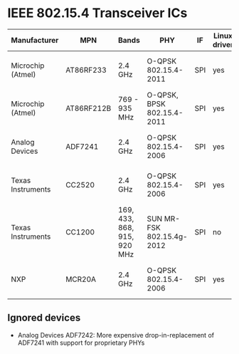 
IEEE 802.15.4 Transceiver ICs
=============================

<table>
<thead>
	<th>Manufacturer</th>
	<th>MPN</th>
	<th>Bands</th>
	<th>PHY</th>
	<th>IF</th>
	<th>Linux <br> driver</th>
	<th>Zephyr <br> driver</th>
	<th>RIOT <br> driver</th>
	<th>Website</th>
	<th>Docs</th>
	<th>Shops</th>
</thead>
<tbody>
<tr>
	<td>Microchip (Atmel)</td>
	<td>AT86RF233</td>
	<td>2.4 GHz</td>
	<td>O-QPSK <br> 802.15.4-2011</td>
	<td>SPI</td>
	<td>yes</td>
	<td>no</td>
	<td>yes</td>
	<td><a href="https://www.microchip.com/wwwproducts/en/AT86RF233">Link</a></td>
	<td><a href="docs/at86rf233.pdf">Datasheet</a></td>
	<td><a href="https://www.mouser.de/Search/Refine?Keyword=at86rf233&Ns=Pricing%7C0">Mouser</a>
		<a href="https://www.digikey.com/products/en?keywords=at86rf233">Digi-Key</a>
		<a href="https://lcsc.com/search?q=at86rf233">LCSC</a></td>
</tr>
<tr>
	<td>Microchip (Atmel)</td>
	<td>AT86RF212B</td>
	<td>769 - 935 MHz</td>
	<td>O-QPSK, BPSK <br> 802.15.4-2011</td>
	<td>SPI</td>
	<td>yes</td>
	<td>no</td>
	<td>yes</td>
	<td><a href="https://www.microchip.com/wwwproducts/en/AT86RF212B">Link</a></td>
	<td><a href="docs/at86rf212b.pdf">Datasheet</a></td>
	<td><a href="https://www.mouser.de/Search/Refine?Keyword=at86rf212b&Ns=Pricing%7C0">Mouser</a>
		<a href="https://www.digikey.com/products/en?keywords=at86rf212b">Digi-Key</a>
		<a href="https://lcsc.com/search?q=at86rf212b">LCSC</a></td>
</tr>
<tr>
	<td>Analog Devices</td>
	<td>ADF7241</td>
	<td>2.4 GHz</td>
	<td>O-QPSK <br> 802.15.4-2006</td>
	<td>SPI</td>
	<td>yes</td>
	<td>no</td>
	<td>no</td>
	<td><a href="https://www.analog.com/en/products/adf7241.html">Link</a></td>
	<td><a href="docs/adf7241.pdf">Datasheet</a></td>
	<td><a href="https://www.mouser.de/Search/Refine?Keyword=adf7241&Ns=Pricing%7C0">Mouser</a>
		<a href="https://www.digikey.com/products/en?keywords=adf7241">Digi-Key</a>
		<a href="https://lcsc.com/search?q=adf7241">LCSC</a></td>
</tr>
<tr>
	<td>Texas Instruments</td>
	<td>CC2520</td>
	<td>2.4 GHz</td>
	<td>O-QPSK <br> 802.15.4-2006</td>
	<td>SPI</td>
	<td>yes</td>
	<td>yes</td>
	<td>no</td>
	<td><a href="http://www.ti.com/product/CC2520">Link</a></td>
	<td><a href="docs/cc2520.pdf">Datasheet</a>
		<a href="docs/cc2520-errata.pdf">Errata</a></td>
	<td><a href="https://www.mouser.de/Search/Refine?Keyword=cc2520&Ns=Pricing%7C0">Mouser</a>
		<a href="https://www.digikey.com/products/en?keywords=cc2520">Digi-Key</a>
		<a href="https://lcsc.com/search?q=cc2520">LCSC</a></td>
</tr>
<tr>
	<td>Texas Instruments</td>
	<td>CC1200</td>
	<td>169, 433, 868, 915, 920 MHz</td>
	<td>SUN MR-FSK <br> 802.15.4g-2012</td>
	<td>SPI</td>
	<td>no</td>
	<td>yes</td>
	<td>no</td>
	<td><a href="http://www.ti.com/product/CC1200">Link</a></td>
	<td><a href="docs/cc1200.pdf">Datasheet</a>
		<a href="docs/cc120x-user-guide.pdf">User Guide</a></td>
	<td><a href="https://www.mouser.de/Search/Refine?Keyword=cc1200&Ns=Pricing%7C0">Mouser</a>
		<a href="https://www.digikey.com/products/en?keywords=cc1200">Digi-Key</a>
		<a href="https://lcsc.com/search?q=cc1200">LCSC</a></td>
</tr>
<tr>
	<td>NXP</td>
	<td>MCR20A</td>
	<td>2.4 GHz</td>
	<td>O-QPSK <br> 802.15.4-2006</td>
	<td>SPI</td>
	<td>yes</td>
	<td>yes</td>
	<td>no</td>
	<td><a href="https://www.nxp.com/products/wireless/thread/2.4-ghz-802.15.4-wireless-transceiver:MCR20A">Link</a></td>
	<td><a href="docs/mcr20a.pdf">Datasheet</a>
		<a href="docs/mcr20a-reference-manual.pdf">Reference Manual</a></td>
	<td><a href="https://www.mouser.de/Search/Refine?Keyword=mcr20a&Ns=Pricing%7C0">Mouser</a>
		<a href="https://www.digikey.com/products/en?keywords=mcr20a">Digi-Key</a>
		<a href="https://lcsc.com/search?q=mcr20a">LCSC</a></td>
</tr>
</tbody>
</table>


Ignored devices
---------------

* Analog Devices ADF7242: More expensive drop-in-replacement of ADF7241 with support for proprietary PHYs


